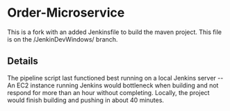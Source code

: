 # Order-Microservice

This is a fork with an added Jenkinsfile to build the maven project. This file is on the /JenkinDevWindows/ branch.

## Details

The pipeline script last functioned best running on a local Jenkins server -- An EC2 instance running Jenkins would bottleneck when building and not respond for more than an hour without completing.
Locally, the project would finish building and pushing in about 40 minutes.
